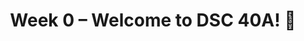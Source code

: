 ---
    title: Week 0 – Welcome to DSC 40A! 👋
    weekNumber: 0
    days:
      - date: 2022-9-23
        events:
          "**LEC 1**{: .label .label-lecture } [Introduction, Learning From Data](resources/lecture/lec01_son.pdf)":
            "[C1, P1-5](resources/notes/notes_chapter_1.pdf#page=1)"
---